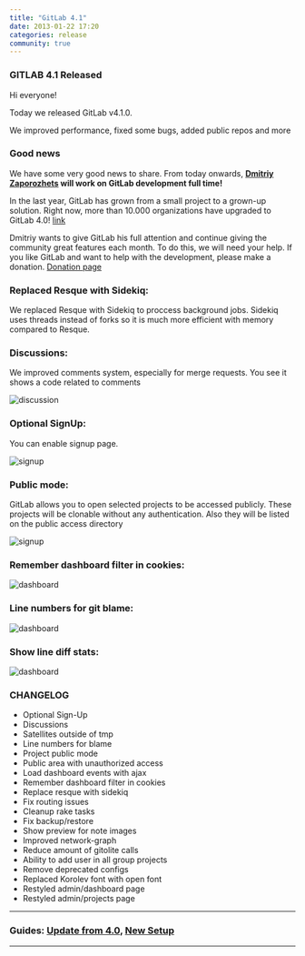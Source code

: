 ```yaml
---
title: "GitLab 4.1"
date: 2013-01-22 17:20
categories: release
community: true
---
```


### GITLAB 4.1 Released

Hi everyone!

Today we released GitLab v4.1.0. 

We improved performance, fixed some bugs, added public repos and more
 
<!-- more -->

### Good news 

We have some very good news to share. From today onwards, __[Dmitriy Zaporozhets](https://github.com/randx) will work on GitLab development full time!__ 

In the last year, GitLab has grown from a small project to a grown-up solution.
Right now, more than 10.000 organizations have upgraded to GitLab 4.0! [link](http://rubygems.org/gems/gitlab_meta)

Dmitriy wants to give GitLab his full attention and continue giving the community great features each month. 
To do this, we will need your help. If you like GitLab and want to help with the development, please make a donation. [Donation page](http://gitlab.org/donate/)

### Replaced Resque with Sidekiq:

We replaced Resque with Sidekiq to proccess background jobs. 
Sidekiq uses threads instead of forks so it is much more efficient with memory compared to Resque.

### Discussions:

We improved comments system, especially for merge requests. You see it shows a code related to comments

![discussion](/images/4_1/discussion.png)

### Optional SignUp:

You can enable signup page.

![signup](/images/4_1/signup.png)

### Public mode:

GitLab allows you to open selected projects to be accessed publicly.
These projects will be clonable without any authentication.
Also they will be listed on the public access directory

![signup](/images/4_1/public_dir.png)


### Remember dashboard filter in cookies:

![dashboard](/images/4_1/dashboard.png)


### Line numbers for git blame:

![dashboard](/images/4_1/line-numbers-blame.png)

### Show line diff stats:

![dashboard](/images/4_1/gitlab-line-diff.png)



### CHANGELOG

  - Optional Sign-Up
  - Discussions
  - Satellites outside of tmp
  - Line numbers for blame
  - Project public mode
  - Public area with unauthorized access
  - Load dashboard events with ajax
  - Remember dashboard filter in cookies
  - Replace resque with sidekiq
  - Fix routing issues
  - Cleanup rake tasks
  - Fix backup/restore
  - Show preview for note images 
  - Improved network-graph
  - Reduce amount of gitolite calls
  - Ability to add user in all group projects
  - Remove deprecated configs
  - Replaced Korolev font with open font
  - Restyled admin/dashboard page
  - Restyled admin/projects page



- - -

### Guides: [Update from 4.0](https://github.com/gitlabhq/gitlabhq/wiki/From-4.0-to-4.1),  [New Setup](https://github.com/gitlabhq/gitlabhq/blob/4-1-stable/doc/install/installation.md)
- - -
